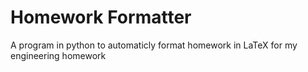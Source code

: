 # Homework Formatter 
A program in python to automaticly format homework in LaTeX for my engineering homework

